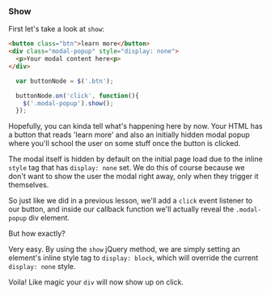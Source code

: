 ### Show

First let's take a look at `show`:

~~~html
<button class="btn">learn more</button>
<div class="modal-popup" style="display: none">
  <p>Your modal content here<p>
</div>
~~~

~~~~js
  var buttonNode = $('.btn');

  buttonNode.on('click', function(){
    $('.modal-popup').show();
  });
~~~~

Hopefully, you can kinda tell what's happening here by now. Your HTML has a button that reads 'learn more' and also an initially hidden modal popup where you'll school the user on some stuff once the button is clicked.

The modal itself is hidden by default on the initial page load due to the inline `style` tag that has `display: none` set. We do this of course because we don't want to show the user the modal right away, only when they trigger it themselves.

So just like we did in a previous lesson, we'll add a `click` event listener to our button, and inside our callback function we'll actually reveal the `.modal-popup` div element.

But how exactly?

Very easy. By using the `show` jQuery method, we are simply setting an element's inline style tag to `display: block`, which will override the current `display: none` style.

Voila! Like magic your `div` will now show up on click.